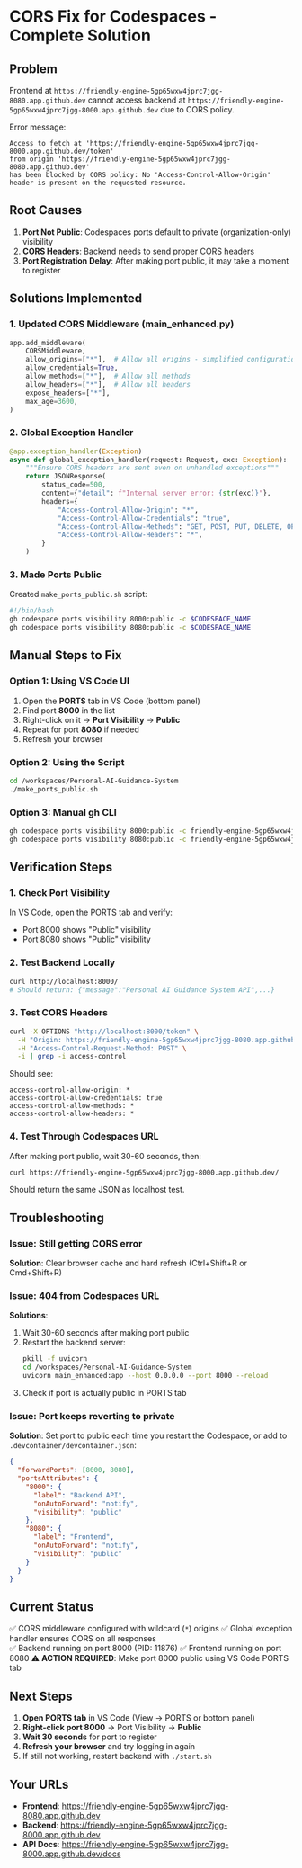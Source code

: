 # CORS Fix for Codespaces - Complete Solution

## Problem
Frontend at `https://friendly-engine-5gp65wxw4jprc7jgg-8080.app.github.dev` cannot access backend at `https://friendly-engine-5gp65wxw4jprc7jgg-8000.app.github.dev` due to CORS policy.

Error message:
```
Access to fetch at 'https://friendly-engine-5gp65wxw4jprc7jgg-8000.app.github.dev/token' 
from origin 'https://friendly-engine-5gp65wxw4jprc7jgg-8080.app.github.dev' 
has been blocked by CORS policy: No 'Access-Control-Allow-Origin' header is present on the requested resource.
```

## Root Causes
1. **Port Not Public**: Codespaces ports default to private (organization-only) visibility
2. **CORS Headers**: Backend needs to send proper CORS headers
3. **Port Registration Delay**: After making port public, it may take a moment to register

## Solutions Implemented

### 1. Updated CORS Middleware (main_enhanced.py)
```python
app.add_middleware(
    CORSMiddleware,
    allow_origins=["*"],  # Allow all origins - simplified configuration
    allow_credentials=True,
    allow_methods=["*"],  # Allow all methods
    allow_headers=["*"],  # Allow all headers
    expose_headers=["*"],
    max_age=3600,
)
```

### 2. Global Exception Handler
```python
@app.exception_handler(Exception)
async def global_exception_handler(request: Request, exc: Exception):
    """Ensure CORS headers are sent even on unhandled exceptions"""
    return JSONResponse(
        status_code=500,
        content={"detail": f"Internal server error: {str(exc)}"},
        headers={
            "Access-Control-Allow-Origin": "*",
            "Access-Control-Allow-Credentials": "true",
            "Access-Control-Allow-Methods": "GET, POST, PUT, DELETE, OPTIONS, PATCH",
            "Access-Control-Allow-Headers": "*",
        }
    )
```

### 3. Made Ports Public
Created `make_ports_public.sh` script:
```bash
#!/bin/bash
gh codespace ports visibility 8000:public -c $CODESPACE_NAME
gh codespace ports visibility 8080:public -c $CODESPACE_NAME
```

## Manual Steps to Fix

### Option 1: Using VS Code UI
1. Open the **PORTS** tab in VS Code (bottom panel)
2. Find port **8000** in the list
3. Right-click on it → **Port Visibility** → **Public**
4. Repeat for port **8080** if needed
5. Refresh your browser

### Option 2: Using the Script
```bash
cd /workspaces/Personal-AI-Guidance-System
./make_ports_public.sh
```

### Option 3: Manual gh CLI
```bash
gh codespace ports visibility 8000:public -c friendly-engine-5gp65wxw4jprc7jgg
gh codespace ports visibility 8080:public -c friendly-engine-5gp65wxw4jprc7jgg
```

## Verification Steps

### 1. Check Port Visibility
In VS Code, open the PORTS tab and verify:
- Port 8000 shows "Public" visibility
- Port 8080 shows "Public" visibility

### 2. Test Backend Locally
```bash
curl http://localhost:8000/
# Should return: {"message":"Personal AI Guidance System API",...}
```

### 3. Test CORS Headers
```bash
curl -X OPTIONS "http://localhost:8000/token" \
  -H "Origin: https://friendly-engine-5gp65wxw4jprc7jgg-8080.app.github.dev" \
  -H "Access-Control-Request-Method: POST" \
  -i | grep -i access-control
```

Should see:
```
access-control-allow-origin: *
access-control-allow-credentials: true
access-control-allow-methods: *
access-control-allow-headers: *
```

### 4. Test Through Codespaces URL
After making port public, wait 30-60 seconds, then:
```bash
curl https://friendly-engine-5gp65wxw4jprc7jgg-8000.app.github.dev/
```

Should return the same JSON as localhost test.

## Troubleshooting

### Issue: Still getting CORS error
**Solution**: Clear browser cache and hard refresh (Ctrl+Shift+R or Cmd+Shift+R)

### Issue: 404 from Codespaces URL
**Solutions**:
1. Wait 30-60 seconds after making port public
2. Restart the backend server:
   ```bash
   pkill -f uvicorn
   cd /workspaces/Personal-AI-Guidance-System
   uvicorn main_enhanced:app --host 0.0.0.0 --port 8000 --reload
   ```
3. Check if port is actually public in PORTS tab

### Issue: Port keeps reverting to private
**Solution**: Set port to public each time you restart the Codespace, or add to `.devcontainer/devcontainer.json`:
```json
{
  "forwardPorts": [8000, 8080],
  "portsAttributes": {
    "8000": {
      "label": "Backend API",
      "onAutoForward": "notify",
      "visibility": "public"
    },
    "8080": {
      "label": "Frontend",
      "onAutoForward": "notify",
      "visibility": "public"
    }
  }
}
```

## Current Status

✅ CORS middleware configured with wildcard (`*`) origins
✅ Global exception handler ensures CORS on all responses  
✅ Backend running on port 8000 (PID: 11876)
✅ Frontend running on port 8080
⚠️ **ACTION REQUIRED**: Make port 8000 public using VS Code PORTS tab

## Next Steps

1. **Open PORTS tab** in VS Code (View → PORTS or bottom panel)
2. **Right-click port 8000** → Port Visibility → **Public**
3. **Wait 30 seconds** for port to register
4. **Refresh your browser** and try logging in again
5. If still not working, restart backend with `./start.sh`

## Your URLs
- **Frontend**: https://friendly-engine-5gp65wxw4jprc7jgg-8080.app.github.dev
- **Backend**: https://friendly-engine-5gp65wxw4jprc7jgg-8000.app.github.dev
- **API Docs**: https://friendly-engine-5gp65wxw4jprc7jgg-8000.app.github.dev/docs

